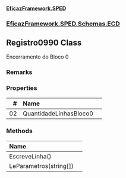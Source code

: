 #### [EficazFramework.SPED](EficazFrameworkSPED.md 'EficazFramework SPED')
### [EficazFramework.SPED.Schemas.ECD](EficazFramework.SPED.Schemas.ECD.md 'EficazFramework.SPED.Schemas.ECD')

## Registro0990 Class

Encerramento do Bloco 0

### Remarks
### Properties

| # | Name | |
| ---: | :--- | :--- |
| 02 | QuantidadeLinhasBloco0 |  |
### Methods

| Name | |
| :--- | :--- |
| EscreveLinha() |  |
| LeParametros(string[]) |  |
